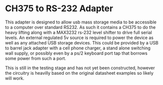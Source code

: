 # CH375 to RS-232 Adapter

This adapter is designed to allow usb mass storage media to be accessible to a computer over standard RS232. As such it contains a CH375 to do the heavy lifting along with a MAX3232 rs-232 level shifter to drive full serial levels. An external regulated 5v source is required to power the device as well as any attached USB storage devices. This could be provided by a USB to barrel jack adapter with a cell phone charger, a stand alone switching wall supply, or possibly even by a ps/2 keyboard port tap that borrows some power from such a port.

This is still in the testing stage and has not yet been constructed, however the circuitry is heavilly based on the original datasheet examples so likely will work.


